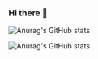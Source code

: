 ### Hi there 👋

<!--
**soyajo/soyajo** is a ✨ _special_ ✨ repository because its `README.md` (this file) appears on your GitHub profile.

Here are some ideas to get you started:

- 🔭 I’m currently working on ...
- 🌱 I’m currently learning ...
- 👯 I’m looking to collaborate on ...
- 🤔 I’m looking for help with ...
- 💬 Ask me about ...
- 📫 How to reach me: ...
- 😄 Pronouns: ...
- ⚡ Fun fact: ...
-->

<!-- <img src="https://img.shields.io/badge/Android-3DDC84?style=flat-square&logo=Android&logoColor=white"/> -->

![Anurag's GitHub stats](https://github-readme-stats.vercel.app/api?username=soyajo@nate.com&show_icons=true&theme=radical)

![Anurag's GitHub stats](https://github-readme-stats.vercel.app/api?username=soyajo@nate.com&theme=dark&show_icons=true)
